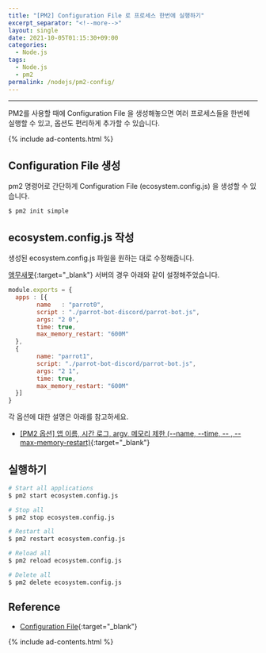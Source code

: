 ```yaml
---
title: "[PM2] Configuration File 로 프로세스 한번에 실행하기"
excerpt_separator: "<!--more-->"
layout: single
date: 2021-10-05T01:15:30+09:00
categories:
  - Node.js
tags:
  - Node.js
  - pm2
permalink: /nodejs/pm2-config/
---
```

---

PM2를 사용할 때에 Configuration File 을 생성해놓으면 여러 프로세스들을 한번에 실행할 수 있고, 옵션도 편리하게 추가할 수 있습니다.

<!--more-->
{% include ad-contents.html %}

## Configuration File 생성
pm2 명령어로 간단하게 Configuration File (ecosystem.config.js) 을 생성할 수 있습니다.
```
$ pm2 init simple
```

## ecosystem.config.js 작성
생성된 ecosystem.config.js 파일을 원하는 대로 수정해줍니다.

[앵무새봇](https://koreanbots.dev/bots/795333228662751253){:target="_blank"} 서버의 경우 아래와 같이 설정해주었습니다.
```js
module.exports = {
  apps : [{
        name   : "parrot0",
        script : "./parrot-bot-discord/parrot-bot.js",
        args: "2 0",
        time: true,
        max_memory_restart: "600M"
  },
  {
        name: "parrot1",
        script: "./parrot-bot-discord/parrot-bot.js",
        args: "2 1",
        time: true,
        max_memory_restart: "600M"
  }]
}
```

각 옵션에 대한 설명은 아래를 참고하세요.
* [[PM2 옵션] 앱 이름, 시간 로그, argv, 메모리 제한 (--name, --time, -- , --max-memory-restart)](/nodejs/pm2-options/){:target="_blank"}

## 실행하기
```bash
# Start all applications
$ pm2 start ecosystem.config.js

# Stop all
$ pm2 stop ecosystem.config.js

# Restart all
$ pm2 restart ecosystem.config.js

# Reload all
$ pm2 reload ecosystem.config.js

# Delete all
$ pm2 delete ecosystem.config.js
```

## Reference
* [Configuration File](https://pm2.keymetrics.io/docs/usage/application-declaration/){:target="_blank"}

{% include ad-contents.html %}